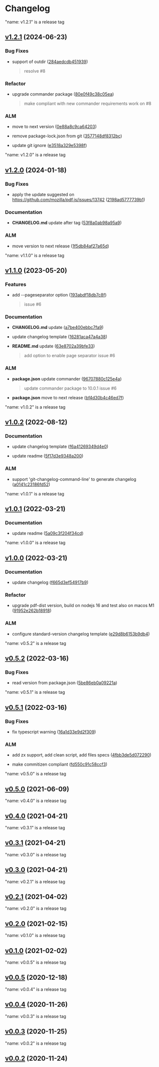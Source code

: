 # Changelog


"name: v1.2.1" is a release tag

## [v1.2.1](https://github.com/bsorrentino/pdf-tools/releases/tag/v1.2.1) (2024-06-23)


### Bug Fixes

 -  support of outdir ([284aedcdb451939](https://github.com/bsorrentino/pdf-tools/commit/284aedcdb4519395f93cb716a163dbad0928a94a))
     > resolve #8



### Refactor

 -  upgrade commander package ([80e0f49c38c05ea](https://github.com/bsorrentino/pdf-tools/commit/80e0f49c38c05ea78b38faec27eb1a54cab3dd16))
     > make compliant with new commander requirements
     > work on #8


### ALM 

 -  move to next version ([0e88a8c9ca64203](https://github.com/bsorrentino/pdf-tools/commit/0e88a8c9ca6420330f849d30684b4ddd1ddef0a5))

 -  remove package-lock.json from git ([3577148df8312bc](https://github.com/bsorrentino/pdf-tools/commit/3577148df8312bc5c18d3cb6a566532a86707612))

 -  update git ignore ([e3518a329e5398f](https://github.com/bsorrentino/pdf-tools/commit/e3518a329e5398f66196191c185d7a35ab39cd4e))



"name: v1.2.0" is a release tag

## [v1.2.0](https://github.com/bsorrentino/pdf-tools/releases/tag/v1.2.0) (2024-01-18)


### Bug Fixes

 -  apply the update suggested on https://github.com/mozilla/pdf.js/issues/13742 ([2198ad5777739b1](https://github.com/bsorrentino/pdf-tools/commit/2198ad5777739b16abe198f7ab3c4074945b0658))


### Documentation

 -  **CHANGELOG.md**  update after tag ([53f8a0ab98a95a9](https://github.com/bsorrentino/pdf-tools/commit/53f8a0ab98a95a92e384837a34b6acd8c0f234e3))



### ALM 

 -  move version to next release ([1f5db84af27a65d](https://github.com/bsorrentino/pdf-tools/commit/1f5db84af27a65dcfa573dfdd1aeffd3ccf6110b))



"name: v1.1.0" is a release tag

## [v1.1.0](https://github.com/bsorrentino/pdf-tools/releases/tag/v1.1.0) (2023-05-20)

### Features

 *  add --pageseparator option ([193abdf18db7c8f](https://github.com/bsorrentino/pdf-tools/commit/193abdf18db7c8f4e9b2f741832eec2d939f5834))
     > issue #6
   


### Documentation

 -  **CHANGELOG.md**  update ([a7be400ebbc7fa9](https://github.com/bsorrentino/pdf-tools/commit/a7be400ebbc7fa9a119e5a3e9f9d8c75f70f6251))

 -  update changelog template ([16281aca47a4a38](https://github.com/bsorrentino/pdf-tools/commit/16281aca47a4a38d6c33c3aa6ee462be202a3ec2))

 -  **README.md**  update ([63e8702a39bfe33](https://github.com/bsorrentino/pdf-tools/commit/63e8702a39bfe3320f2a588e25f20b4368bcbb61))
     > add option to enable page separator
     > issue #6



### ALM 

 -  **package.json**  update commander ([96707880c125e4a](https://github.com/bsorrentino/pdf-tools/commit/96707880c125e4abebe9fc662e834dd8a23a569d))
     > update commander package to 10.0.1
     > issue #6

 -  **package.json**  move to next release ([bf4d30b4c46ed7f](https://github.com/bsorrentino/pdf-tools/commit/bf4d30b4c46ed7f5a240d4aabb0fd8c6a43a024c))



"name: v1.0.2" is a release tag

## [v1.0.2](https://github.com/bsorrentino/pdf-tools/releases/tag/v1.0.2) (2022-08-12)



### Documentation

 -  update changelog template ([f6a41269349d4e0](https://github.com/bsorrentino/pdf-tools/commit/f6a41269349d4e01832c8ee800142899f95ca3f7))

 -  update readme ([5f17d3e9348a200](https://github.com/bsorrentino/pdf-tools/commit/5f17d3e9348a20063d16b8840304b3ee116c281b))



### ALM 

 -  support 'git-changelog-command-line' to generate changelog ([a0141c23186fd52](https://github.com/bsorrentino/pdf-tools/commit/a0141c23186fd5206e4f52fba86163d7c30a6592))



"name: v1.0.1" is a release tag

## [v1.0.1](https://github.com/bsorrentino/pdf-tools/releases/tag/v1.0.1) (2022-03-21)



### Documentation

 -  update readme ([5a09c3f204f34cd](https://github.com/bsorrentino/pdf-tools/commit/5a09c3f204f34cd3da39d090b3634d2da9e2304c))





"name: v1.0.0" is a release tag

## [v1.0.0](https://github.com/bsorrentino/pdf-tools/releases/tag/v1.0.0) (2022-03-21)



### Documentation

 -  update changelog ([f665d3ef54917b9](https://github.com/bsorrentino/pdf-tools/commit/f665d3ef54917b95dcd57bae0cf250cae9889437))


### Refactor

 -  upgrade pdf-dist version, build on nodejs 16 and test also on macos M1 ([91952e262b18918](https://github.com/bsorrentino/pdf-tools/commit/91952e262b189185068c2fe8e3bf46de942ca811))


### ALM 

 -  configure standard-version changelog template ([e29d8b6153b9db4](https://github.com/bsorrentino/pdf-tools/commit/e29d8b6153b9db47b489585930d89d3167810cf6))



"name: v0.5.2" is a release tag

## [v0.5.2](https://github.com/bsorrentino/pdf-tools/releases/tag/v0.5.2) (2022-03-16)


### Bug Fixes

 -  read version from package.json ([5be86eb0a09221a](https://github.com/bsorrentino/pdf-tools/commit/5be86eb0a09221ae8f66b53095bcdc82ddfdc55f))






"name: v0.5.1" is a release tag

## [v0.5.1](https://github.com/bsorrentino/pdf-tools/releases/tag/v0.5.1) (2022-03-16)


### Bug Fixes

 -  fix typescript warning ([16a1d33e9d2f309](https://github.com/bsorrentino/pdf-tools/commit/16a1d33e9d2f3093615212387a4d5adbdaa06b27))




### ALM 

 -  add zx support, add clean script, add files specs ([4fbb3de5d072290](https://github.com/bsorrentino/pdf-tools/commit/4fbb3de5d0722900538366a0082478864669c6d3))

 -  make commitizen compliant ([fd550c91c58ccf3](https://github.com/bsorrentino/pdf-tools/commit/fd550c91c58ccf3df60f3e8879ebe371d480cdc3))



"name: v0.5.0" is a release tag

## [v0.5.0](https://github.com/bsorrentino/pdf-tools/releases/tag/v0.5.0) (2021-06-09)







"name: v0.4.0" is a release tag

## [v0.4.0](https://github.com/bsorrentino/pdf-tools/releases/tag/v0.4.0) (2021-04-21)







"name: v0.3.1" is a release tag

## [v0.3.1](https://github.com/bsorrentino/pdf-tools/releases/tag/v0.3.1) (2021-04-21)







"name: v0.3.0" is a release tag

## [v0.3.0](https://github.com/bsorrentino/pdf-tools/releases/tag/v0.3.0) (2021-04-21)







"name: v0.2.1" is a release tag

## [v0.2.1](https://github.com/bsorrentino/pdf-tools/releases/tag/v0.2.1) (2021-04-02)







"name: v0.2.0" is a release tag

## [v0.2.0](https://github.com/bsorrentino/pdf-tools/releases/tag/v0.2.0) (2021-02-15)







"name: v0.1.0" is a release tag

## [v0.1.0](https://github.com/bsorrentino/pdf-tools/releases/tag/v0.1.0) (2021-02-02)







"name: v0.0.5" is a release tag

## [v0.0.5](https://github.com/bsorrentino/pdf-tools/releases/tag/v0.0.5) (2020-12-18)







"name: v0.0.4" is a release tag

## [v0.0.4](https://github.com/bsorrentino/pdf-tools/releases/tag/v0.0.4) (2020-11-26)







"name: v0.0.3" is a release tag

## [v0.0.3](https://github.com/bsorrentino/pdf-tools/releases/tag/v0.0.3) (2020-11-25)







"name: v0.0.2" is a release tag

## [v0.0.2](https://github.com/bsorrentino/pdf-tools/releases/tag/v0.0.2) (2020-11-24)






